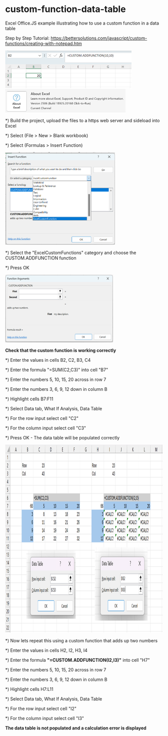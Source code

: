# custom-function-data-table
Excel Office.JS example illustrating how to use a custom function in a data table

Step by Step Tutorial:
https://bettersolutions.com/javascript/custom-functions/creating-with-notepad.htm

<img src="/images/screenshot.png" width="404" height="120"> 

<img src="/images/version.png" width="385" height="75"> 


*) Build the project, upload the files to a https web server and sideload into Excel

*) Select (File > New > Blank workbook)

*) Select (Formulas > Insert Function)

<img src="images/insert-function-dialog.png" width="351" height="295"> 

*) Select the "ExcelCustomFunctions" category and choose the CUSTOM.ADDFUNCTION function

*) Press OK

<img src="images/arguments-dialog-one.png" width="345" height="216"> 

<B>Check that the custom function is working correctly</B>

*) Enter the values in cells B2, C2, B3, C4

*) Enter the formula "=SUM(C2,C3)" into cell "B7"

*) Enter the numbers 5, 10, 15, 20 across in row 7

*) Enter the numbers 3, 6, 9, 12 down in column B

*) Highlight cells B7:F11

*) Select Data tab, What If Analysis, Data Table

*) For the row input select cell "C2"

*) For the column input select cell "C3"

*) Press OK - The data table will be populated correctly

<img src="images/data-tables.png" width="1000" height="600"> 

*) Now lets repeat this using a custom function that adds up two numbers

*) Enter the values in cells H2, I2, H3, I4

*) Enter the formula <B>"=CUSTOM.ADDFUNCTION(I2,I3)"</B> into cell "H7"

*) Enter the numbers 5, 10, 15, 20 across in row 7

*) Enter the numbers 3, 6, 9, 12 down in column B

*) Highlight cells H7:L11

*) Select Data tab, What If Analysis, Data Table

*) For the row input select cell "I2"

*) For the column input select cell "I3"

<B>The data table is not populated and a calculation error is displayed</B>
